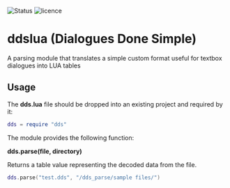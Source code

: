 ![Status](https://img.shields.io/badge/status-work%20in%20progress-%23bb77d1)
![licence](https://img.shields.io/github/license/GenshinMT/dds_parse)
# ddslua (Dialogues Done Simple)
A parsing module that translates a simple custom format useful for textbox dialogues into LUA tables

## Usage

The **dds.lua** file should be dropped into an existing project and required by it:

```lua
dds = require "dds"
```

The module provides the following function:

**dds.parse(file, directory)**

Returns a table value representing the decoded data from the file.

```lua
dds.parse("test.dds", "/dds_parse/sample files/")
```
